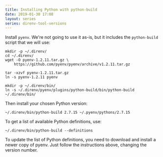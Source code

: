 ```yaml
---
title: Installing Python with python-build
date: 2019-01-30 17:08
layout: series
series: direnv-tool-versions
---
```


Install `pyenv`. We're not going to use it as-is, but it includes the `python-build` script that we will use:

    mkdir -p ~/.direnv/
    cd ~/.direnv/
    wget -O pyenv-1.2.11.tar.gz \
        https://github.com/pyenv/pyenv/archive/v1.2.11.tar.gz

    tar -xzvf pyenv-1.2.11.tar.gz
    ln -s pyenv-1.2.11 pyenv

    mkdir -p ~/.direnv/bin/
    ln -s ~/.direnv/pyenv/plugins/python-build/bin/python-build ~/.direnv/bin/

Then install your chosen Python version:

    ~/.direnv/bin/python-build 2.7.15 ~/.pyenv/pythons/2.7.15

To get a list of available Python definitions, use:

    ~/.direnv/bin/python-build --definitions

To update the list of Python definitions, you need to download and install a newer copy of pyenv. Just follow the instructions above, changing the version number.
